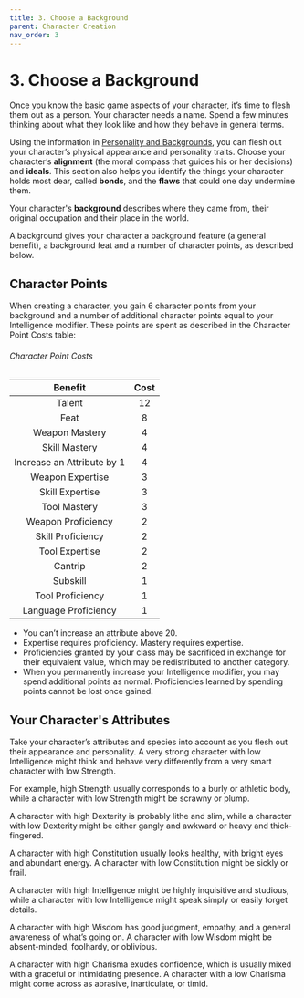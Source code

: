 ```yaml
---
title: 3. Choose a Background
parent: Character Creation
nav_order: 3
---
```


# 3. Choose a Background
Once you know the basic game aspects of your character, it’s time to flesh them out as a person. Your character needs a name. Spend a few minutes thinking about what they look like and how they behave in general terms.

Using the information in [Personality and Backgrounds](http://stormchaserroleplaying.com/stormchaserRPG/PersonalityandBackgrounds/), you can flesh out your character’s physical appearance and personality traits. Choose your character’s **alignment** (the moral compass that guides his or her decisions) and **ideals**. This section also helps you identify the things your character holds most dear, called **bonds**, and the **flaws** that could one day undermine them.

Your character's **background** describes where they came from, their original occupation and their place in the world.

A background gives your character a background feature (a general benefit), a background feat and a number of character points, as described below.

## Character Points
When creating a character, you gain 6 character points from your background and a number of additional character points equal to your Intelligence modifier. These points are spent as described in the Character Point Costs table:

###### Character Point Costs

| Benefit | Cost |
|:-------:|:----:|
| Talent | 12 |
| Feat | 8 |
| Weapon Mastery | 4 |
| Skill Mastery | 4 |
| Increase an Attribute by 1 | 4 |
| Weapon Expertise | 3 |
| Skill Expertise | 3 |
| Tool Mastery | 3 |
| Weapon Proficiency | 2 |
| Skill Proficiency | 2 |
| Tool Expertise | 2 |
| Cantrip | 2 |
| Subskill | 1 |
| Tool Proficiency | 1 |
| Language Proficiency | 1 |

* You can’t increase an attribute above 20.
* Expertise requires proficiency. Mastery requires expertise.
* Proficiencies granted by your class may be sacrificed in exchange for their equivalent value, which may be redistributed to another category.
* When you permanently increase your Intelligence modifier, you may spend additional points as normal. Proficiencies learned by spending points cannot be lost once gained.

## Your Character's Attributes
Take your character’s attributes and species into account as you flesh out their appearance and personality. A very strong character with low Intelligence might think and behave very differently from a very smart character with low Strength.

For example, high Strength usually corresponds to a burly or athletic body, while a character with low Strength might be scrawny or plump.

A character with high Dexterity is probably lithe and slim, while a character with low Dexterity might be either gangly and awkward or heavy and thick-fingered.

A character with high Constitution usually looks healthy, with bright eyes and abundant energy. A character with low Constitution might be sickly or frail.

A character with high Intelligence might be highly inquisitive and studious, while a character with low Intelligence might speak simply or easily forget details.

A character with high Wisdom has good judgment, empathy, and a general awareness of what’s going on. A character with low Wisdom might be absent-minded, foolhardy, or oblivious.

A character with high Charisma exudes confidence, which is usually mixed with a graceful or intimidating presence. A character with a low Charisma might come across as abrasive, inarticulate, or timid.
